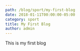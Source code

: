 ```yaml
---
path: /blog/sport/my-first-blog
date: 2018-01-11T00:00:00-05:00
category: sport
title: My First Blog
author: admin
---
```


This is my first blog
